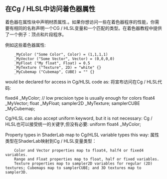 ## 在Cg / HLSL中访问着色器属性

着色器在属性块中声明材质属性.。如果你想访问一些在着色器程序的性能，你需要有相同的名称声明一个CG / HLSL变量和一个匹配的类型。在着色器教程中提供了一个例子：顶点和片段程序。


例如这些着色器属性:
```
	_MyColor ("Some Color", Color) = (1,1,1,1) 
	_MyVector ("Some Vector", Vector) = (0,0,0,0) 
	_MyFloat ("My float", Float) = 0.5 
	_MyTexture ("Texture", 2D) = "white" {} 
	_MyCubemap ("Cubemap", CUBE) = "" {} 
```

would be declared for access in Cg/HLSL code as:
将宣布访问在Cg / HLSL代码:

fixed4 _MyColor; // low precision type is usually enough for colors
float4 _MyVector;
float _MyFloat; 
sampler2D _MyTexture;
samplerCUBE _MyCubemap;

Cg/HLSL can also accept uniform keyword, but it is not necessary:
Cg / HLSL也可以接受统一的关键字,但没有必要:
uniform float4 _MyColor;

Property types in ShaderLab map to Cg/HLSL variable types this way:
属性类型在ShaderLab映射到Cg / HLSL变量类型：

		Color and Vector properties map to float4, half4 or fixed4 variables.
		Range and Float properties map to float, half or fixed variables.
		Texture properties map to sampler2D variables for regular (2D) textures; Cubemaps map to samplerCUBE; and 3D textures map to sampler3D.

